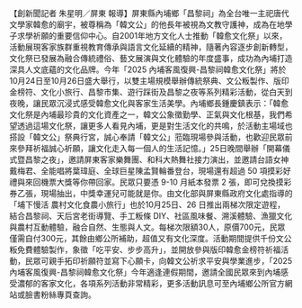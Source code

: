 【創新聞記者 朱星明／屏東 報導】屏東縣內埔鄉「昌黎祠」為全台唯一主祀唐代文學家韓愈的廟宇，被尊稱為「韓文公」的他長年被視為文教守護神，成為在地學子求學祈願的重要信仰中心。自2001年地方文化人士推動「韓愈文化祭」以來，活動展現客家族群重視教育傳承與語言文化延續的精神，隨著內容逐步創新轉型，文化祭已發展為融合傳統禮俗、藝文展演與文化體驗的年度盛事，成功為內埔打造深具人文底蘊的文化品牌。今年「2025 內埔客風復興-昌黎祠韓愈文化祭」將於10月24日至10月26日盛大舉行，以雙主場規模舉辦傳統祭典、文公粄製作、版印金榜符、文化小旅行、昌黎市集、遊行踩街及昌黎之夜等系列精彩活動，從白天到夜晚，讓民眾沉浸式感受韓愈文化與客家生活美學。內埔鄉長鍾慶鎮表示：「韓愈文化祭是內埔最珍貴的文化資產之一，韓文公象徵勤學、正氣與文化根基，我們希望透過這場文化祭，讓更多人看見內埔，更是對生活文化的共鳴，於活動主場域也搭設「韓文公」祭典行宮，誠心奉請「韓文公」蒞臨現場參與活動，也歡迎民眾前來參拜祈福誠心祈願，讓文化走入每一個人的生活記憶。」25日晚間舉辦「開幕儀式暨昌黎之夜」，邀請屏東客家樂舞團、和科大熱舞社接力演出，並邀請台語女神戴梅君、全能唱將葉瑋庭、全球巨星陳孟賢輪番登台，現場還有超過 50 項摸彩好禮與來回機票大獎等你帶回家。民眾只要憑 9-10 月紙本發票 2 張，即可兌換摸彩券乙張，現場抽出，中獎幸運兒可能就是你。由文化部與屏東縣政府文化處指導的「埔下慢活 農村文化食農小旅行」也於10月25日、26 日推出兩梯次限定遊程，結合昌黎祠、天后宮老街導覽、手工粄條 DIY、社區風味餐、溯溪體驗、漁獵文化與農村互動體驗，融合自然、生態與人文。每梯次限額30人，原價700元，民眾僅需自付300元，其餘由鄉公所補助，超值又有文化深度。活動期間提供千份文公粄免費體驗製作，象徵「吃平安、步步高升」，並開放參與版印韓愈金榜符祈福活動，民眾可親手拓印祈願符並寫下心願卡，向韓文公祈求平安與學業進步，「2025 內埔客風復興-昌黎祠韓愈文化祭」今年適逢連假期間，邀請全國民眾來到內埔感受濃郁的客家文化，各項系列活動非常精彩，更多活動訊息可至內埔鄉公所官方網站或臉書粉絲專頁查詢。